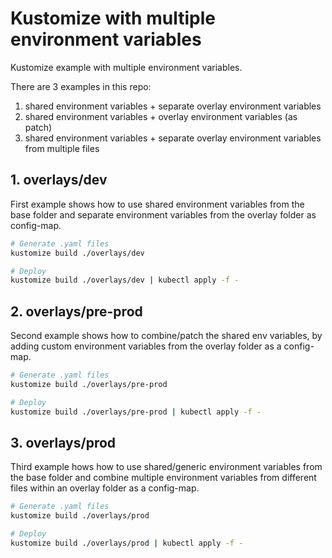 # Kustomize with multiple environment variables

Kustomize example with multiple environment variables.

There are 3 examples in this repo:

1. shared environment variables + separate overlay environment variables
1. shared environment variables + overlay environment variables (as patch)
1. shared environment variables + separate overlay environment variables from multiple files

## 1. overlays/dev

First example shows how to use shared environment variables from the base folder and separate environment variables from the overlay folder as config-map.

```bash
# Generate .yaml files
kustomize build ./overlays/dev

# Deploy
kustomize build ./overlays/dev | kubectl apply -f -
```

## 2. overlays/pre-prod

Second example shows how to combine/patch the shared env variables, by adding custom environment variables from the overlay folder as a config-map.

```bash
# Generate .yaml files
kustomize build ./overlays/pre-prod

# Deploy
kustomize build ./overlays/pre-prod | kubectl apply -f -
```

## 3. overlays/prod

Third example hows how to use shared/generic environment variables from the base folder and combine multiple environment variables from different files within an overlay folder as a config-map.

```bash
# Generate .yaml files
kustomize build ./overlays/prod

# Deploy
kustomize build ./overlays/prod | kubectl apply -f -
```
